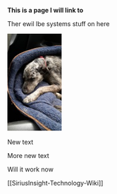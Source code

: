 **This is a page I will link to**

Ther ewil lbe systems stuff on here

![OLLIE](ollie.jpg)

New text

More new text

Will it work now

[[SiriusInsight-Technology-Wiki]]
